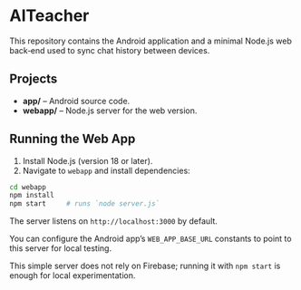# AITeacher

This repository contains the Android application and a minimal Node.js web back‑end used to sync chat history between devices.

## Projects

- **app/** – Android source code.
- **webapp/** – Node.js server for the web version.

## Running the Web App

1. Install Node.js (version 18 or later).
2. Navigate to `webapp` and install dependencies:

```bash
cd webapp
npm install
npm start     # runs `node server.js`
```

The server listens on `http://localhost:3000` by default.

You can configure the Android app’s `WEB_APP_BASE_URL` constants to point to this server for local testing.

This simple server does not rely on Firebase; running it with `npm start` is enough for local experimentation.
